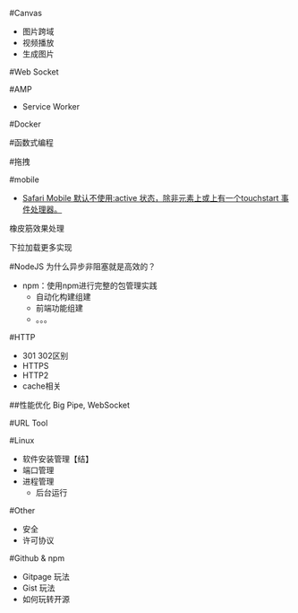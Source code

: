 #Canvas
+ 图片跨域
+ 视频播放
+ 生成图片

#Web Socket



#AMP
+ Service Worker

#Docker


#函数式编程


#拖拽

#mobile
+ [Safari Mobile 默认不使用:active 状态，除非元素上或<body>上有一个touchstart 事件处理器。](http://www.zhuowenli.com/diary/frontend-mobile-bug-notes.html)


橡皮筋效果处理

下拉加载更多实现


#NodeJS
为什么异步非阻塞就是高效的？
+ npm：使用npm进行完整的包管理实践
    * 自动化构建组建
    * 前端功能组建
    * 。。。

#HTTP
+ 301 302区别
+ HTTPS
+ HTTP2
+ cache相关

##性能优化
Big Pipe, WebSocket

#URL Tool

#Linux
+ 软件安装管理【结】
+ 端口管理
+ 进程管理
	* 后台运行

#Other
+ 安全
+ 许可协议

#Github & npm
+ Gitpage 玩法
+ Gist 玩法
+ 如何玩转开源